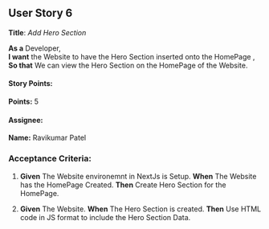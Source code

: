 ## User Story 6

**Title**: *Add Hero Section*

**As a** Developer,  
**I want** the Website to have the Hero Section inserted onto the HomePage ,  
**So that** We can view the Hero Section on the HomePage of the Website.

#### Story Points:
**Points:** 5

#### Assignee: 

**Name:** Ravikumar Patel

### Acceptance Criteria:

1. **Given** The Website environemnt in NextJs is Setup.
   **When** The Website has the HomePage Created. 
   **Then** Create Hero Section for the HomePage.

2. **Given** The Website.
   **When** The Hero Section is created.
   **Then** Use HTML code in JS format to include the Hero Section Data.


